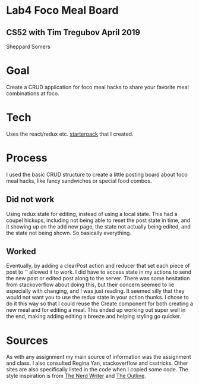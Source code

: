 # Lab4 Foco Meal Board
## CS52 with Tim Tregubov April 2019
Sheppard Somers

# Goal 
Create a CRUD application for foco meal hacks to share your favorite meal combinations at foco.  

# Tech
Uses the react/redux etc. [starterpack](https://github.com/dartmouth-cs52-19S/starterpack-sheppardrs) that I created. 

# Process
I used the basic CRUD structure to create a little posting board about foco meal hacks, like fancy sandwiches or special food combos.

## Did not work
Using redux state for editing, instead of using a local state. This had a coupel hickups, including not being able to reset the post state in time, and it showing up on the add new page, the state not actually being edited, and the state not being shown. So basically everything. 

## Worked 
Eventually, by adding a clearPost action and reducer that set each piece of post to '' allowed it to work. I did have to access state in my actions to send the new post or edited post along to the server. There was some hesitation from stackoverflow about doing this, but their concern seemed to lie especially with changing, and I was just reading. It seemed silly that they would not want you to use the redux state in your action thunks. I chose to do it this way so that I could reuse the Create component for both creating a new meal and for editing a meal. This ended up working out super well in the end, making adding editing a breeze and helping styling go quicker. 

# Sources
As with any assignment my main source of information was the assignment and class. I also consulted Regina Yan, stackoverflow and csstricks. Other sites are also specifically listed in the code when I copied some code. The style inspiration is from [The Nerd Writer](http://thenerdwriter.net/) and [The Outline](https://theoutline.com/).